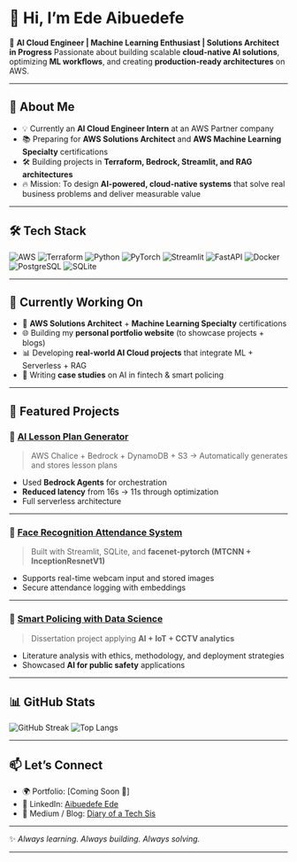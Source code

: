 

# 👋 Hi, I’m Ede Aibuedefe

🚀 **AI Cloud Engineer | Machine Learning Enthusiast | Solutions Architect in Progress**
Passionate about building scalable **cloud-native AI solutions**, optimizing **ML workflows**, and creating **production-ready architectures** on AWS.

---

## 🌟 About Me

* 💡 Currently an **AI Cloud Engineer Intern** at an AWS Partner company
* 📚 Preparing for **AWS Solutions Architect** and **AWS Machine Learning Specialty** certifications
* 🛠️ Building projects in **Terraform, Bedrock, Streamlit, and RAG architectures**
* 🔥 Mission: To design **AI-powered, cloud-native systems** that solve real business problems and deliver measurable value

---

## 🛠️ Tech Stack

![AWS](https://img.shields.io/badge/AWS-FF9900?style=for-the-badge\&logo=amazonaws\&logoColor=white)
![Terraform](https://img.shields.io/badge/Terraform-7B42BC?style=for-the-badge\&logo=terraform\&logoColor=white)
![Python](https://img.shields.io/badge/Python-3776AB?style=for-the-badge\&logo=python\&logoColor=white)
![PyTorch](https://img.shields.io/badge/PyTorch-EE4C2C?style=for-the-badge\&logo=pytorch\&logoColor=white)
![Streamlit](https://img.shields.io/badge/Streamlit-FF4B4B?style=for-the-badge\&logo=streamlit\&logoColor=white)
![FastAPI](https://img.shields.io/badge/FastAPI-009688?style=for-the-badge\&logo=fastapi\&logoColor=white)
![Docker](https://img.shields.io/badge/Docker-2496ED?style=for-the-badge\&logo=docker\&logoColor=white)
![PostgreSQL](https://img.shields.io/badge/PostgreSQL-336791?style=for-the-badge\&logo=postgresql\&logoColor=white)
![SQLite](https://img.shields.io/badge/SQLite-003B57?style=for-the-badge\&logo=sqlite\&logoColor=white)

---

## 🔭 Currently Working On

* 📘 **AWS Solutions Architect** + **Machine Learning Specialty** certifications
* 🌐 Building my **personal portfolio website** (to showcase projects + blogs)
* 📊 Developing **real-world AI Cloud projects** that integrate ML + Serverless + RAG
* 📝 Writing **case studies** on AI in fintech & smart policing

---

## 📌 Featured Projects

### 🔹 [AI Lesson Plan Generator](#)

> AWS Chalice + Bedrock + DynamoDB + S3 → Automatically generates and stores lesson plans

* Used **Bedrock Agents** for orchestration
* **Reduced latency** from 16s → 11s through optimization
* Full serverless architecture

---

### 🔹 [Face Recognition Attendance System](#)

> Built with Streamlit, SQLite, and **facenet-pytorch (MTCNN + InceptionResnetV1)**

* Supports real-time webcam input and stored images
* Secure attendance logging with embeddings

---

### 🔹 [Smart Policing with Data Science](#)

> Dissertation project applying **AI + IoT + CCTV analytics**

* Literature analysis with ethics, methodology, and deployment strategies
* Showcased **AI for public safety** applications

---

## 📊 GitHub Stats

![GitHub Streak](https://streak-stats.demolab.com?user=edeaibuedefe\&theme=tokyonight\&hide_border=true)
![Top Langs](https://github-readme-stats.vercel.app/api/top-langs/?username=edeaibuedefe\&layout=compact\&theme=tokyonight)

---

## 📫 Let’s Connect

* 🌍 Portfolio: \[Coming Soon 🚀]
* 💼 LinkedIn: [Aibuedefe Ede](https://www.linkedin.com/in/edeaibuedefe/) 
* 📝 Medium / Blog:  [Diary of a Tech Sis](https://medium.com/@edeaibuedefe2)

---

✨ *Always learning. Always building. Always solving.*

---

